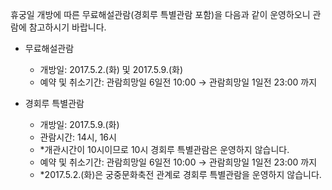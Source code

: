 휴궁일 개방에 따른 무료해설관람(경회루 특별관람 포함)을 다음과 같이 운영하오니 관람에 참고하시기 바랍니다.
- 무료해설관람
  - 개방일: 2017.5.2.(화) 및 2017.5.9.(화)
  - 예약 및 취소기간: 관람희망일 6일전 10:00 → 관람희망일 1일전 23:00 까지

- 경회루 특별관람
  - 개방일: 2017.5.9.(화)
  - 관람시간: 14시, 16시
  - *개관시간이 10시이므로 10시 경회루 특별관람은 운영하지 않습니다.
  - 예약 및 취소기간: 관람희망일 6일전 10:00 → 관람희망일 1일전 23:00 까지
  - *2017.5.2.(화)은 궁중문화축전 관계로 경회루 특별관람을 운영하지 않습니다.